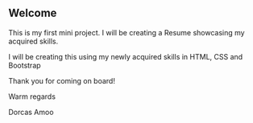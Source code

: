 ## Welcome

This is my first mini project. I will be creating a Resume showcasing my acquired skills.

I will be creating this using my newly acquired skills in HTML, CSS and Bootstrap

Thank you for coming on board!

Warm regards

Dorcas Amoo
